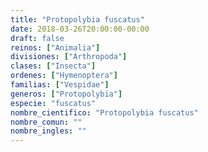 ```yaml
---
title: "Protopolybia fuscatus"
date: 2018-03-26T20:00:00-00:00
draft: false
reinos: ["Animalia"]
divisiones: ["Arthropoda"]
clases: ["Insecta"]
ordenes: ["Hymenoptera"]
familias: ["Vespidae"]
generos: ["Protopolybia"]
especie: "fuscatus"
nombre_cientifico: "Protopolybia fuscatus"
nombre_comun: ""
nombre_ingles: ""
---
```

